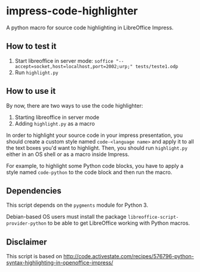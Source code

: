 impress-code-highlighter
========================

A python macro for source code highlighting in LibreOffice Impress.

## How to test it
 1. Start libreoffice in server mode: `soffice "--accept=socket,host=localhost,port=2002;urp;" tests/teste1.odp`
 2. Run `highlight.py`


## How to use it
By now, there are two ways to use the code highlighter:
 1. Starting libreoffice in server mode
 2. Adding `highlight.py` as a macro

In order to highlight your source code in your impress presentation, you should create a custom style named `code-<language name>` and apply it to all the text boxes you'd want to highlight. Then, you should run `highlight.py` either in an OS shell or as a macro inside Impress.

For example, to highlight some Python code blocks, you have to apply a style named `code-python` to the code block and then run the macro.


## Dependencies
This script depends on the `pygments` module for Python 3.

Debian-based OS users must install the package `libreoffice-script-provider-python` to be able to get LibreOffice working with Python macros.

## Disclaimer
This script is based on http://code.activestate.com/recipes/576796-python-syntax-highlighting-in-openoffice-impress/
